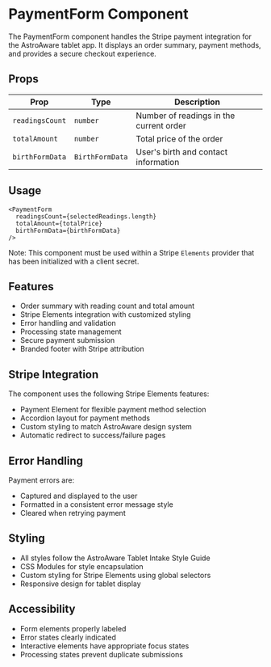 # PaymentForm Component

The PaymentForm component handles the Stripe payment integration for the AstroAware tablet app. It displays an order summary, payment methods, and provides a secure checkout experience.

## Props

| Prop | Type | Description |
|------|------|-------------|
| `readingsCount` | `number` | Number of readings in the current order |
| `totalAmount` | `number` | Total price of the order |
| `birthFormData` | `BirthFormData` | User's birth and contact information |

## Usage

```tsx
<PaymentForm 
  readingsCount={selectedReadings.length}
  totalAmount={totalPrice}
  birthFormData={birthFormData}
/>
```

Note: This component must be used within a Stripe `Elements` provider that has been initialized with a client secret.

## Features

- Order summary with reading count and total amount
- Stripe Elements integration with customized styling
- Error handling and validation
- Processing state management
- Secure payment submission
- Branded footer with Stripe attribution

## Stripe Integration

The component uses the following Stripe Elements features:
- Payment Element for flexible payment method selection
- Accordion layout for payment methods
- Custom styling to match AstroAware design system
- Automatic redirect to success/failure pages

## Error Handling

Payment errors are:
- Captured and displayed to the user
- Formatted in a consistent error message style
- Cleared when retrying payment

## Styling

- All styles follow the AstroAware Tablet Intake Style Guide
- CSS Modules for style encapsulation
- Custom styling for Stripe Elements using global selectors
- Responsive design for tablet display

## Accessibility

- Form elements properly labeled
- Error states clearly indicated
- Interactive elements have appropriate focus states
- Processing states prevent duplicate submissions 